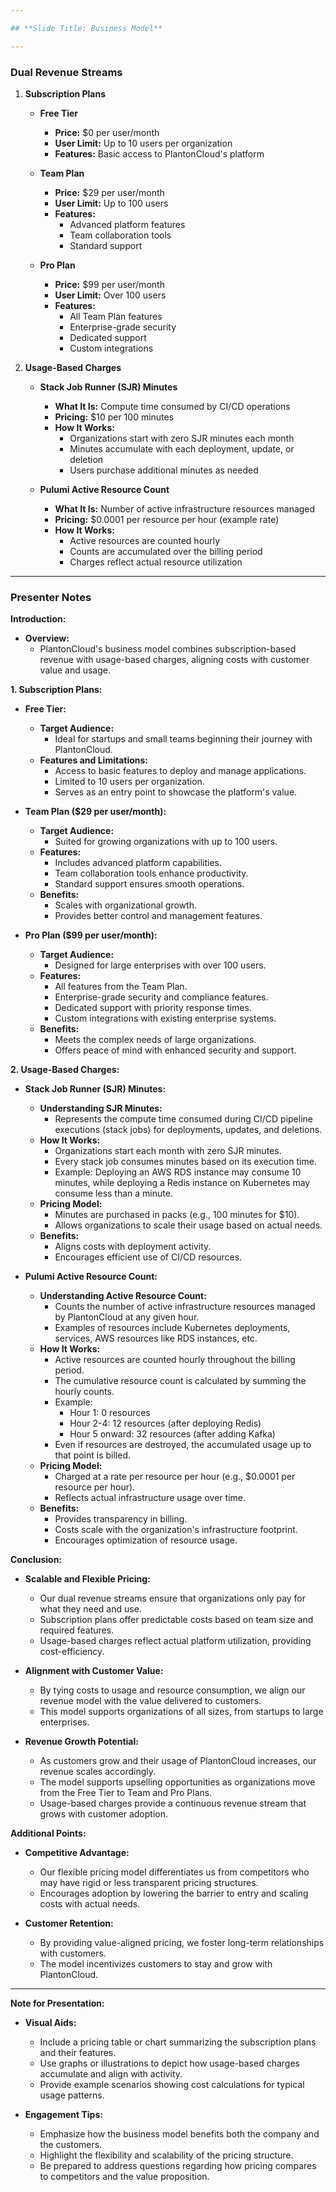 ```yaml
---

## **Slide Title: Business Model**

---
```


### **Dual Revenue Streams**

1. **Subscription Plans**

    - **Free Tier**
        - **Price:** $0 per user/month
        - **User Limit:** Up to 10 users per organization
        - **Features:** Basic access to PlantonCloud's platform

    - **Team Plan**
        - **Price:** $29 per user/month
        - **User Limit:** Up to 100 users
        - **Features:**
            - Advanced platform features
            - Team collaboration tools
            - Standard support

    - **Pro Plan**
        - **Price:** $99 per user/month
        - **User Limit:** Over 100 users
        - **Features:**
            - All Team Plan features
            - Enterprise-grade security
            - Dedicated support
            - Custom integrations

2. **Usage-Based Charges**

    - **Stack Job Runner (SJR) Minutes**
        - **What It Is:** Compute time consumed by CI/CD operations
        - **Pricing:** $10 per 100 minutes
        - **How It Works:**
            - Organizations start with zero SJR minutes each month
            - Minutes accumulate with each deployment, update, or deletion
            - Users purchase additional minutes as needed

    - **Pulumi Active Resource Count**
        - **What It Is:** Number of active infrastructure resources managed
        - **Pricing:** $0.0001 per resource per hour (example rate)
        - **How It Works:**
            - Active resources are counted hourly
            - Counts are accumulated over the billing period
            - Charges reflect actual resource utilization

---

### **Presenter Notes**

**Introduction:**

- **Overview:**
    - PlantonCloud's business model combines subscription-based revenue with usage-based charges, aligning costs with
      customer value and usage.

**1. Subscription Plans:**

- **Free Tier:**

    - **Target Audience:**
        - Ideal for startups and small teams beginning their journey with PlantonCloud.
    - **Features and Limitations:**
        - Access to basic features to deploy and manage applications.
        - Limited to 10 users per organization.
        - Serves as an entry point to showcase the platform's value.

- **Team Plan ($29 per user/month):**

    - **Target Audience:**
        - Suited for growing organizations with up to 100 users.
    - **Features:**
        - Includes advanced platform capabilities.
        - Team collaboration tools enhance productivity.
        - Standard support ensures smooth operations.
    - **Benefits:**
        - Scales with organizational growth.
        - Provides better control and management features.

- **Pro Plan ($99 per user/month):**

    - **Target Audience:**
        - Designed for large enterprises with over 100 users.
    - **Features:**
        - All features from the Team Plan.
        - Enterprise-grade security and compliance features.
        - Dedicated support with priority response times.
        - Custom integrations with existing enterprise systems.
    - **Benefits:**
        - Meets the complex needs of large organizations.
        - Offers peace of mind with enhanced security and support.

**2. Usage-Based Charges:**

- **Stack Job Runner (SJR) Minutes:**

    - **Understanding SJR Minutes:**
        - Represents the compute time consumed during CI/CD pipeline executions (stack jobs) for deployments, updates,
          and deletions.
    - **How It Works:**
        - Organizations start each month with zero SJR minutes.
        - Every stack job consumes minutes based on its execution time.
        - Example: Deploying an AWS RDS instance may consume 10 minutes, while deploying a Redis instance on Kubernetes
          may consume less than a minute.
    - **Pricing Model:**
        - Minutes are purchased in packs (e.g., 100 minutes for $10).
        - Allows organizations to scale their usage based on actual needs.
    - **Benefits:**
        - Aligns costs with deployment activity.
        - Encourages efficient use of CI/CD resources.

- **Pulumi Active Resource Count:**

    - **Understanding Active Resource Count:**
        - Counts the number of active infrastructure resources managed by PlantonCloud at any given hour.
        - Examples of resources include Kubernetes deployments, services, AWS resources like RDS instances, etc.
    - **How It Works:**
        - Active resources are counted hourly throughout the billing period.
        - The cumulative resource count is calculated by summing the hourly counts.
        - Example:
            - Hour 1: 0 resources
            - Hour 2-4: 12 resources (after deploying Redis)
            - Hour 5 onward: 32 resources (after adding Kafka)
        - Even if resources are destroyed, the accumulated usage up to that point is billed.
    - **Pricing Model:**
        - Charged at a rate per resource per hour (e.g., $0.0001 per resource per hour).
        - Reflects actual infrastructure usage over time.
    - **Benefits:**
        - Provides transparency in billing.
        - Costs scale with the organization's infrastructure footprint.
        - Encourages optimization of resource usage.

**Conclusion:**

- **Scalable and Flexible Pricing:**

    - Our dual revenue streams ensure that organizations only pay for what they need and use.
    - Subscription plans offer predictable costs based on team size and required features.
    - Usage-based charges reflect actual platform utilization, providing cost-efficiency.

- **Alignment with Customer Value:**

    - By tying costs to usage and resource consumption, we align our revenue model with the value delivered to
      customers.
    - This model supports organizations of all sizes, from startups to large enterprises.

- **Revenue Growth Potential:**

    - As customers grow and their usage of PlantonCloud increases, our revenue scales accordingly.
    - The model supports upselling opportunities as organizations move from the Free Tier to Team and Pro Plans.
    - Usage-based charges provide a continuous revenue stream that grows with customer adoption.

**Additional Points:**

- **Competitive Advantage:**

    - Our flexible pricing model differentiates us from competitors who may have rigid or less transparent pricing
      structures.
    - Encourages adoption by lowering the barrier to entry and scaling costs with actual needs.

- **Customer Retention:**

    - By providing value-aligned pricing, we foster long-term relationships with customers.
    - The model incentivizes customers to stay and grow with PlantonCloud.

---

**Note for Presentation:**

- **Visual Aids:**

    - Include a pricing table or chart summarizing the subscription plans and their features.
    - Use graphs or illustrations to depict how usage-based charges accumulate and align with activity.
    - Provide example scenarios showing cost calculations for typical usage patterns.

- **Engagement Tips:**

    - Emphasize how the business model benefits both the company and the customers.
    - Highlight the flexibility and scalability of the pricing structure.
    - Be prepared to address questions regarding how pricing compares to competitors and the value proposition.
